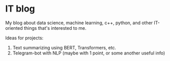 # IT blog
My blog about data science, machine learning, c++, python, and other IT-oriented things that's interested to me.

Ideas for projects:

1. Text summarizing using BERT, Transformers, etc.
2. Telegram-bot with NLP (maybe with 1 point, or some another useful info)
